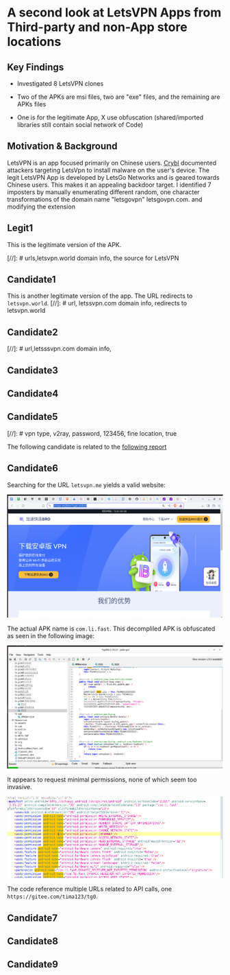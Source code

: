 # A second look at LetsVPN Apps from Third-party and non-App store locations

## Key Findings

* Investigated 8 LetsVPN clones

* Two of the APKs are msi files, two are "exe" files, and the remaining are APKs files

* One is for the legitimate App, X use obfuscation (shared/imported libraries still contain social network of Code)


## Motivation & Background

LetsVPN is an app focused primarily on Chinese users. [Crybl](https://cyble.com/blog/new-malware-campaign-targets-letsvpn-users/) 
documented attackers targeting LetsVpn to install malware on the user's device. The legit LetsVPN App is developed by LetsGo Networks and
is geared towards Chinese users. This makes it an appealing backdoor target. I identified 7 imposters by manually enumerating different
random, one character transformations of the domain name "letsgovpn" letsgovpn.com. and modifying the extension 

## Legit1

This is the legitimate version of the APK.

[//]: # urls,letsvpn.world domain info, the source for LetsVPN

## Candidate1

This is another legitimate version of the app. The URL redirects  to `letsvpn.world`.
[//]: # url, letssvpn.com domain info, redirects to letsvpn.world

## Candidate2

[//]: # url,letsssvpn.com domain info,

## Candidate3

## Candidate4

## Candidate5

[//]: # vpn type, v2ray, password, 123456, fine location, true

The following candidate is related to the [following report](https://research.checkpoint.com/2023/pandas-with-a-soul-chinese-espionage-attacks-against-southeast-asian-government-entities/)

## Candidate6

Searching for the URL `letsvpn.me` yields a valid website:


![Fake Website](./Candidate6/letsvpn.me.fake.png)

The actual APK name is `com.li.fast`. This decompliled APK is obfuscated as seen in the following image:

![Obfuscated APK](./Candidate6/candidate6-obfuscated.png)

It appears to request minimal permissions, none of which seem too invasive. 

![Permissions](./Candidate6/candidate6-permissions.png)

The code reference multiple URLs related to API calls, one `https://gitee.com/tima123/tg0`.

## Candidate7


## Candidate8

## Candidate9

